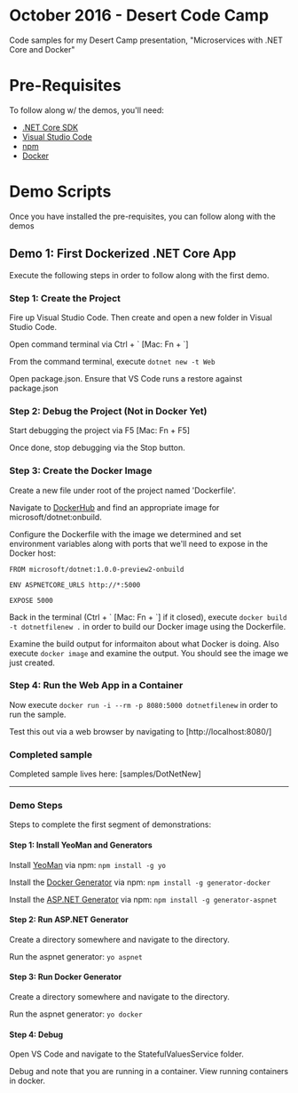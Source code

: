 # October 2016 - Desert Code Camp
Code samples for my Desert Camp presentation, "Microservices with .NET Core and Docker"


# Pre-Requisites
To follow along w/ the demos, you'll need:
- [.NET Core SDK](https://www.microsoft.com/net/core#macos)
- [Visual Studio Code](https://code.visualstudio.com)
- [npm](https://nodejs.org/en/download/)
- [Docker](https://docs.docker.com/engine/installation/)

# Demo Scripts
Once you have installed the pre-requisites, you can follow along with the demos 

## Demo 1: First Dockerized .NET Core App
Execute the following steps in order to follow along with the first demo.

### Step 1: Create the Project
Fire up Visual Studio Code.  Then create and open a new folder in Visual Studio Code.

Open command terminal via Ctrl + \` \[Mac: Fn + \`\]

From the command terminal, execute `dotnet new -t Web`

Open package.json.  Ensure that VS Code runs a restore against package.json



### Step 2: Debug the Project (Not in Docker Yet)
Start debugging the project via F5 \[Mac: Fn + F5\]

Once done, stop debugging via the Stop button.



### Step 3: Create the Docker Image

Create a new file under root of the project named 'Dockerfile'.

Navigate to [DockerHub](http://dockerhub.com) and find an appropriate image for microsoft/dotnet:onbuild.

Configure the Dockerfile with the image we determined and set environment variables along with ports that we'll need to expose in the Docker host:

```
FROM microsoft/dotnet:1.0.0-preview2-onbuild

ENV ASPNETCORE_URLS http://*:5000

EXPOSE 5000
```

Back in the terminal (Ctrl + \` \[Mac: Fn + \`\] if it closed), execute `docker build -t dotnetfilenew .` in order to build our Docker image using the Dockerfile.

Examine the build output for informaiton about what Docker is doing.  Also execute `docker image` and examine the output.  You should see the image we just created.



### Step 4: Run the Web App in a Container

Now execute `docker run -i --rm -p 8080:5000 dotnetfilenew` in order to run the sample.

Test this out via a web browser by navigating to [http://localhost:8080/]


### Completed sample

Completed sample lives here: [samples/DotNetNew]

---



### Demo Steps
Steps to complete the first segment of demonstrations:







#### Step 1: Install YeoMan and Generators
Install [YeoMan](http://yeoman.io) via npm:
`npm install -g yo`

Install the [Docker Generator](https://github.com/Microsoft/generator-docker#readme) via npm:
`npm install -g generator-docker`

Install the [ASP.NET Generator](https://github.com/omnisharp/generator-aspnet#readme) via npm:
`npm install -g generator-aspnet`

#### Step 2: Run ASP.NET Generator
Create a directory somewhere and navigate to the directory.

Run the aspnet generator: 
`yo aspnet`


#### Step 3: Run Docker Generator
Create a directory somewhere and navigate to the directory.

Run the aspnet generator: 
`yo docker`

#### Step 4: Debug
Open VS Code and navigate to the StatefulValuesService folder.

Debug and note that you are running in a container.  View running containers in docker.
